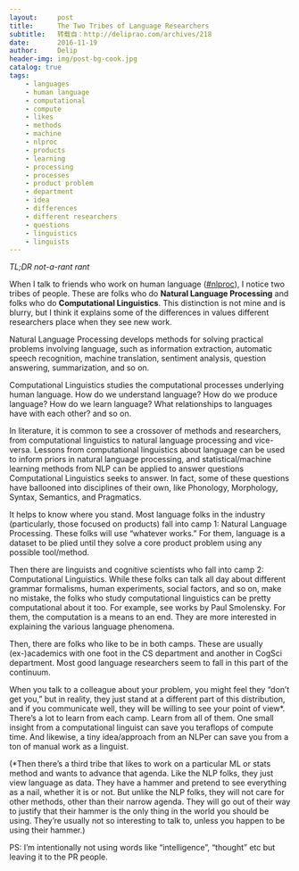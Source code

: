```yaml
---
layout:     post
title:      The Two Tribes of Language Researchers
subtitle:   转载自：http://deliprao.com/archives/218
date:       2016-11-19
author:     Delip
header-img: img/post-bg-cook.jpg
catalog: true
tags:
    - languages
    - human language
    - computational
    - compute
    - likes
    - methods
    - machine
    - nlproc
    - products
    - learning
    - processing
    - processes
    - product problem
    - department
    - idea
    - differences
    - different researchers
    - questions
    - linguistics
    - linguists
---
```


*TL;DR not-a-rant rant*

When I talk to friends who work on human language ([#nlproc](https://twitter.com/search?q=%23nlproc&src=tyah)), I notice two tribes of people. These are folks who do **Natural Language Processing** and folks who do **Computational Linguistics**. This distinction is not mine and is blurry, but I think it explains some of the differences in values different researchers place when they see new work.

Natural Language Processing develops methods for solving practical problems involving language, such as information extraction, automatic speech recognition, machine translation, sentiment analysis, question answering, summarization, and so on.

Computational Linguistics studies the computational processes underlying human language. How do we understand language? How do we produce language? How do we learn language? What relationships to languages have with each other? and so on.

In literature, it is common to see a crossover of methods and researchers, from computational linguistics to natural language processing and vice-versa. Lessons from computational linguistics about language can be used to inform priors in natural language processing, and statistical/machine learning methods from NLP can be applied to answer questions Computational Linguistics seeks to answer. In fact, some of these questions have ballooned into disciplines of their own, like Phonology, Morphology, Syntax, Semantics, and Pragmatics.

It helps to know where you stand. Most language folks in the industry (particularly, those focused on products) fall into camp 1: Natural Language Processing. These folks will use “whatever works.” For them, language is a dataset to be plied until they solve a core product problem using any possible tool/method.

Then there are linguists and cognitive scientists who fall into camp 2: Computational Linguistics. While these folks can talk all day about different grammar formalisms, human experiments, social factors, and so on, make no mistake, the folks who study computational linguistics can be pretty computational about it too. For example, see works by Paul Smolensky. For them, the computation is a means to an end. They are more interested in explaining the various language phenomena.

Then, there are folks who like to be in both camps. These are usually (ex-)academics with one foot in the CS department and another in CogSci department. Most good language researchers seem to fall in this part of the continuum.

When you talk to a colleague about your problem, you might feel they “don’t get you,” but in reality, they just stand at a different part of this distribution, and if you communicate well, they will be willing to see your point of view*. There’s a lot to learn from each camp. Learn from all of them. One small insight from a computational linguist can save you teraflops of compute time. And likewise, a tiny idea/approach from an NLPer can save you from a ton of manual work as a linguist.

(*Then there’s a third tribe that likes to work on a particular ML or stats method and wants to advance that agenda. Like the NLP folks, they just view language as data. They have a hammer and pretend to see everything as a nail, whether it is or not. But unlike the NLP folks, they will not care for other methods, other than their narrow agenda. They will go out of their way to justify that their hammer is the only thing in the world you should be using. They’re usually not so interesting to talk to, unless you happen to be using their hammer.)

PS: I’m intentionally not using words like “intelligence”, “thought” etc but leaving it to the PR people.
